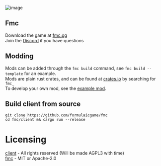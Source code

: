 ![image](https://github.com/user-attachments/assets/f72ae725-2492-4677-8913-c12d23a5fd27)

## Fmc 
Download the game at [fmc.gg](https://fmc.gg)  
Join the [Discord](https://discord.gg/VMgFmdsQ6m) if you have questions

## Modding

Mods can be added through the `fmc build` command, see `fmc build --template` for an example.  
Mods are plain rust crates, and can be found at [crates.io](https://crates.io/search?q=fmc_) by searching for `fmc_`  
To develop your own mod, see the [example mod](examples/mod).

## Build client from source
```
git clone https://github.com/formulaicgame/fmc
cd fmc/client && cargo run --release
```
# Licensing
[client](./client/) - All rights reserved (Will be made AGPL3 with time)  
[fmc](./fmc/)    - MIT or Apache-2.0
